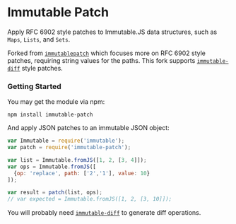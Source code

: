 Immutable Patch
====

Apply RFC 6902 style patches to Immutable.JS data structures, such as `Maps`, `Lists`, and `Sets`.

Forked from [`immutablepatch`](https://github.com/intelie/immutable-js-patch) which focuses more on RFC 6902 style patches, requiring string values for the paths. This fork supports [`immutable-diff`](https://github.com/tgriesser/immutable-diff) style patches.

### Getting Started

You may get the module via npm:

```
npm install immutable-patch
```

And apply JSON patches to an immutable JSON object:

```js
var Immutable = require('immutable');
var patch = require('immutable-patch');

var list = Immutable.fromJS([1, 2, [3, 4]]);
var ops = Immutable.fromJS([
  {op: 'replace', path: ['2','1'], value: 10}
]);

var result = patch(list, ops);
// var expected = Immutable.fromJS([1, 2, [3, 10]]);
```

You will probably need [`immutable-diff`](https://github.com/tgriesser/immutable-diff) to generate diff operations.
